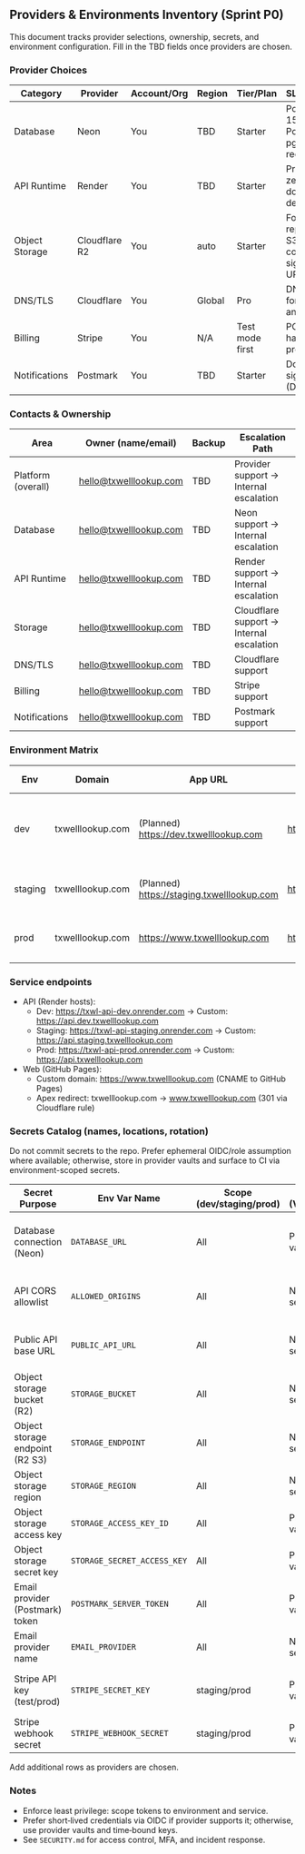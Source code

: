 ## Providers & Environments Inventory (Sprint P0)

This document tracks provider selections, ownership, secrets, and environment configuration. Fill in the TBD fields once providers are chosen.

### Provider Choices

| Category | Provider | Account/Org | Region | Tier/Plan | SLA/Notes | Status |
|---|---|---|---|---|---|---|
| Database | Neon | You | TBD | Starter | Postgres 15+. PostGIS + pg_trgm required | Active (branches: dev/staging/prod) |
| API Runtime | Render | You | TBD | Starter | Prefer zero-downtime deploys | Active (services: dev/staging/prod) |
| Object Storage | Cloudflare R2 | You | auto | Starter | For reports; S3-compatible signed URLs | Active (buckets: dev/staging/prod) |
| DNS/TLS | Cloudflare | You | Global | Pro | DNS + TLS for domain and APIs | Active |
| Billing | Stripe | You | N/A | Test mode first | PCI handled by provider | Planned (add test keys) |
| Notifications | Postmark | You | TBD | Starter | Domain signing (DKIM) | Active (domain verified) |

### Contacts & Ownership

| Area | Owner (name/email) | Backup | Escalation Path |
|---|---|---|---|
| Platform (overall) | hello@txwelllookup.com | TBD | Provider support → Internal escalation |
| Database | hello@txwelllookup.com | TBD | Neon support → Internal escalation |
| API Runtime | hello@txwelllookup.com | TBD | Render support → Internal escalation |
| Storage | hello@txwelllookup.com | TBD | Cloudflare support → Internal escalation |
| DNS/TLS | hello@txwelllookup.com | TBD | Cloudflare support |
| Billing | hello@txwelllookup.com | TBD | Stripe support |
| Notifications | hello@txwelllookup.com | TBD | Postmark support |

### Environment Matrix

| Env | Domain | App URL | API URL | Storage Bucket/Path | DB (host/db) | Notes |
|---|---|---|---|---|---|---|
| dev | txwelllookup.com | (Planned) https://dev.txwelllookup.com | https://api.dev.txwelllookup.com | r2: txwl-reports-dev | Neon: dev branch (conn string in env) | Internal testing |
| staging | txwelllookup.com | (Planned) https://staging.txwelllookup.com | https://api.staging.txwelllookup.com | r2: txwl-reports-staging | Neon: staging branch (env) | Approval-gated deploys |
| prod | txwelllookup.com | https://www.txwelllookup.com | https://api.txwelllookup.com | r2: txwl-reports-prod | Neon: prod branch (env) | Customer-facing |

### Service endpoints

- API (Render hosts):
  - Dev: https://txwl-api-dev.onrender.com → Custom: https://api.dev.txwelllookup.com
  - Staging: https://txwl-api-staging.onrender.com → Custom: https://api.staging.txwelllookup.com
  - Prod: https://txwl-api-prod.onrender.com → Custom: https://api.txwelllookup.com
- Web (GitHub Pages):
  - Custom domain: https://www.txwelllookup.com (CNAME to GitHub Pages)
  - Apex redirect: txwelllookup.com → www.txwelllookup.com (301 via Cloudflare rule)

### Secrets Catalog (names, locations, rotation)

Do not commit secrets to the repo. Prefer ephemeral OIDC/role assumption where available; otherwise, store in provider vaults and surface to CI via environment-scoped secrets.

| Secret Purpose | Env Var Name | Scope (dev/staging/prod) | Store (Vault/Manager) | Surface to CI (where) | Rotation Policy |
|---|---|---|---|---|---|
| Database connection (Neon) | `DATABASE_URL` | All | Provider vault/TBD | GitHub Environment Secret | Rotate on role/user change; 90 days typical |
| API CORS allowlist | `ALLOWED_ORIGINS` | All | N/A (non-secret) | GitHub Environment Var | Update with domain changes |
| Public API base URL | `PUBLIC_API_URL` | All | N/A (non-secret) | GitHub Environment Var | Update with deploy target |
| Object storage bucket (R2) | `STORAGE_BUCKET` | All | N/A (non-secret) | GitHub Environment Var | On infra changes |
| Object storage endpoint (R2 S3) | `STORAGE_ENDPOINT` | All | N/A (non-secret) | GitHub Environment Var | On infra changes |
| Object storage region | `STORAGE_REGION` | All | N/A (non-secret) | GitHub Environment Var | e.g., `auto` |
| Object storage access key | `STORAGE_ACCESS_KEY_ID` | All | Provider vault/TBD | GitHub Environment Secret | 90 days or on exposure |
| Object storage secret key | `STORAGE_SECRET_ACCESS_KEY` | All | Provider vault/TBD | GitHub Environment Secret | 90 days or on exposure |
| Email provider (Postmark) token | `POSTMARK_SERVER_TOKEN` | All | Provider vault/TBD | GitHub Environment Secret | 90 days or on exposure |
| Email provider name | `EMAIL_PROVIDER` | All | N/A (non-secret) | GitHub Environment Var | `postmark` |
| Stripe API key (test/prod) | `STRIPE_SECRET_KEY` | staging/prod | Provider vault/TBD | GitHub Environment Secret | Provider policy (rotate on exposure) |
| Stripe webhook secret | `STRIPE_WEBHOOK_SECRET` | staging/prod | Provider vault/TBD | GitHub Environment Secret | Provider policy |

Add additional rows as providers are chosen.

### Notes

- Enforce least privilege: scope tokens to environment and service.
- Prefer short‑lived credentials via OIDC if provider supports it; otherwise, use provider vaults and time‑bound keys.
- See `SECURITY.md` for access control, MFA, and incident response.
